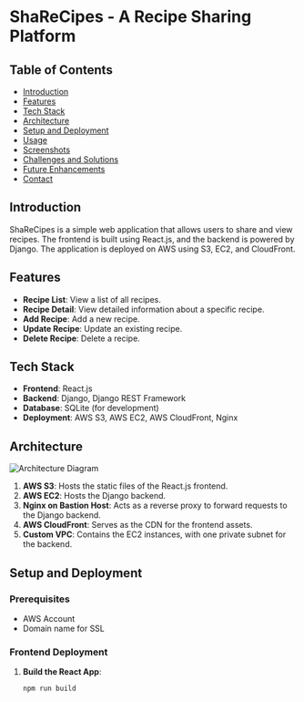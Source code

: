 # ShaReCipes - A Recipe Sharing Platform

## Table of Contents
- [Introduction](#introduction)
- [Features](#features)
- [Tech Stack](#tech-stack)
- [Architecture](#architecture)
- [Setup and Deployment](#setup-and-deployment)
- [Usage](#usage)
- [Screenshots](#screenshots)
- [Challenges and Solutions](#challenges-and-solutions)
- [Future Enhancements](#future-enhancements)
- [Contact](#contact)

## Introduction
ShaReCipes is a simple web application that allows users to share and view recipes. The frontend is built using React.js, and the backend is powered by Django. The application is deployed on AWS using S3, EC2, and CloudFront.

## Features
- **Recipe List**: View a list of all recipes.
- **Recipe Detail**: View detailed information about a specific recipe.
- **Add Recipe**: Add a new recipe.
- **Update Recipe**: Update an existing recipe.
- **Delete Recipe**: Delete a recipe.

## Tech Stack
- **Frontend**: React.js
- **Backend**: Django, Django REST Framework
- **Database**: SQLite (for development)
- **Deployment**: AWS S3, AWS EC2, AWS CloudFront, Nginx

## Architecture
![Architecture Diagram](path/to/your/architecture-diagram.png)

1. **AWS S3**: Hosts the static files of the React.js frontend.
2. **AWS EC2**: Hosts the Django backend.
3. **Nginx on Bastion Host**: Acts as a reverse proxy to forward requests to the Django backend.
4. **AWS CloudFront**: Serves as the CDN for the frontend assets.
5. **Custom VPC**: Contains the EC2 instances, with one private subnet for the backend.

## Setup and Deployment

### Prerequisites
- AWS Account
- Domain name for SSL

### Frontend Deployment
1. **Build the React App**:
   ```sh
   npm run build
